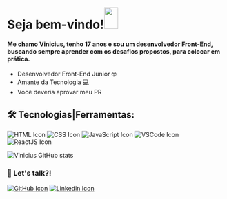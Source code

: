 <div>
   <H1>Seja bem-vindo!<img src="https://camo.githubusercontent.com/9ff917a34baf78e3fdbaf8370cf42e756041270610f0466dc9af2c0d9184db7a/68747470733a2f2f6d656469612e67697068792e636f6d2f6d656469612f66396a514c614b4a4a6c36644c30416d6d5a2f67697068792e676966" data-canonical-src="https://gyazo.com/eb5c5741b6a9a16c692170a41a49c858.png" width="32" height="50" /></H1>
<H4>Me chamo Vinicius, tenho 17 anos e sou um desenvolvedor Front-End, buscando sempre aprender com os desafios propostos, para colocar em prática. </H4>
   <p align="left">
      <ul>
      <li>Desenvolvedor Front-End Junior 🤓</li>
      <li>Amante da Tecnologia 💻 </li>
      <li>Você deveria aprovar meu PR </li>
      </ul>
   </p>
</div>









<div>
   <H2>🛠️ Tecnologias|Ferramentas:</H2>
</div>

![HTML Icon](https://camo.githubusercontent.com/0c3a16a22ae058cfe38a06dc9ea16404cf006409262f547c9ccfa3ec8b30f71e/68747470733a2f2f696d672e736869656c64732e696f2f62616467652f2d48544d4c352d4533344632363f7374796c653d666c61742d737175617265266c6f676f3d68746d6c35266c6f676f436f6c6f723d7768697465) ![CSS Icon](https://camo.githubusercontent.com/2435c2a64789b8a71c701a1a593b4a6e6869789bfb0626e515dc2a6b6dffa6c5/68747470733a2f2f696d672e736869656c64732e696f2f62616467652f2d435353332d3135373242363f7374796c653d666c61742d737175617265266c6f676f3d63737333) ![JavaScript Icon](https://camo.githubusercontent.com/cf1a0ef083a2372d7f66b4691d5d25bfd8c098f42871e8da90edb1f32ed187c4/68747470733a2f2f696d672e736869656c64732e696f2f62616467652f2d4a6176615363726970742d626c61636b3f7374796c653d666c61742d737175617265266c6f676f3d6a617661736372697074) ![VSCode Icon](https://camo.githubusercontent.com/639d2f4c43a01e8f0382589b9e2dae1d20161b6ec0bc9a40dcd99917f1b2286d/68747470733a2f2f696d672e736869656c64732e696f2f62616467652f2d5653436f64652d3030374143433f7374796c653d666c61742d737175617265266c6f676f3d76697375616c2d73747564696f2d636f6465266c6f676f436f6c6f723d7768697465) ![ReactJS Icon](https://img.shields.io/badge/-React%20JS-blueviolet?logo=React&style=flat-square)

![Vinicius GitHub stats](https://github-readme-stats.vercel.app/api?username=viniciusdsd&show_icons=true&theme=tokyonight)





### 📲 Let's talk?!
[![GitHub Icon](https://camo.githubusercontent.com/85dc47a56a4e73ae7b6e64b3b4416785497e74219ae179ae8faaaca10d5a78d9/68747470733a2f2f696d672e736869656c64732e696f2f62616467652f2d4769744875622d3138313731373f7374796c653d666c61742d737175617265266c6f676f3d676974687562)](https://github.com/viniciusdsd) [![Linkedin Icon](https://camo.githubusercontent.com/1598532a3542326fff0ea5e0481f39287c1a1a201b07b4fff95c5ecd6a30553e/68747470733a2f2f696d672e736869656c64732e696f2f62616467652f4c696e6b6564496e2d2532333030373742352e7376673f267374796c653d666c61742d737175617265266c6f676f3d6c696e6b6564696e266c6f676f436f6c6f723d7768697465)](https://www.linkedin.com/in/vinicius-de-souza-dias/)
